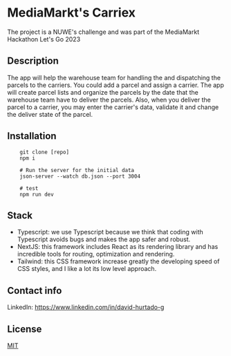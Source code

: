# MediaMarkt's Carriex

The project is a NUWE's challenge and was part of the MediaMarkt Hackathon Let's Go 2023

## Description

The app will help the warehouse team for handling the and dispatching the parcels to the carriers. You could add a parcel and assign a carrier. The app will create parcel lists and organize the parcels by the date that the warehouse team have to deliver the parcels. Also, when you deliver the parcel to a carrier, you may enter the carrier's data, validate it and change the deliver state of the parcel.

## Installation

```shell
    git clone [repo]
    npm i
```

```shell
    # Run the server for the initial data
    json-server --watch db.json --port 3004
```

```shell
    # test
    npm run dev

```

## Stack

- Typescript: we use Typescript because we think that coding with Typescript avoids bugs and makes the app safer and robust.
- NextJS: this framework includes React as its rendering library and has incredible tools for routing, optimization and rendering.
- Tailwind: this CSS framework increase greatly the developing speed of CSS styles, and I like a lot its low level approach.

## Contact info

LinkedIn: https://www.linkedin.com/in/david-hurtado-g

## License

[MIT](https://opensource.org/licenses/MIT)
